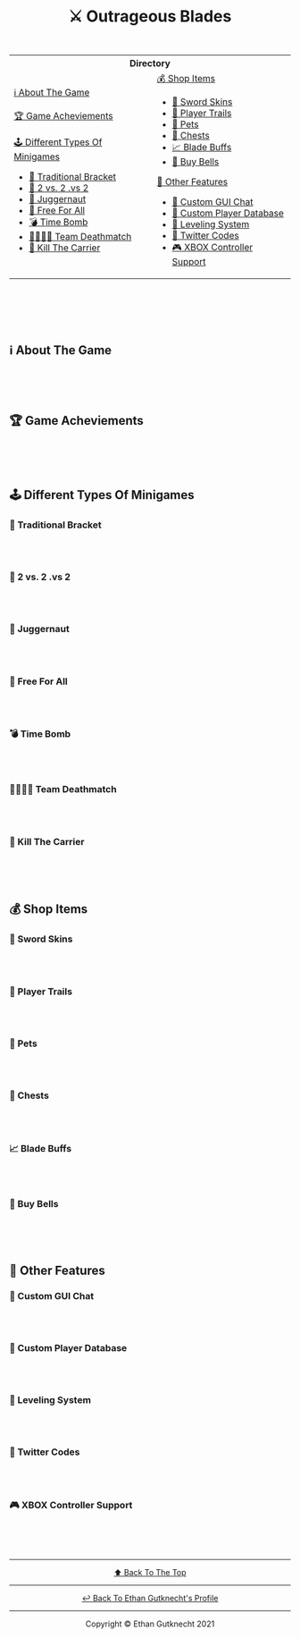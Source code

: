 <h1 align="center">⚔ Outrageous Blades</h1><br>
<table align="center">
	<tr>
		<th colspan="2">
			Directory
		</th>
	</tr>
	<tr>
		<td>
			<a href="">ℹ About The Game</a><br><br>
			<a href="">🏆 Game Acheviements</a><br><br>
			<a href="">🕹 Different Types Of Minigames</a>
			<ul>
				<li><a href="">👑 Traditional Bracket</a></li>
				<li><a href="">👫 2 vs. 2 .vs 2</a></li>
				<li><a href="">💪 Juggernaut</a></li>
				<li><a href="">🧍‍ Free For All</a></li>
				<li><a href="">💣 Time Bomb</a></li>
				<li><a href="">👨‍👩‍👧‍👦 Team Deathmatch</a></li>
				<li><a href="">🎯 Kill The Carrier</a></li>
			</ul>
		</td>
		<td>
			<a href="">💰 Shop Items</a>
			<ul>
				<li><a href="">🎨 Sword Skins</a></li>
				<li><a href="">🐾 Player Trails</a></li>
				<li><a href="">🐶 Pets</a></li>
				<li><a href="">🎁 Chests</a></li>
				<li><a href="">📈 Blade Buffs</a></li>
				<li><a href="">🔔 Buy Bells</a></li>
			</ul>
			<a href="">🔣 Other Features</a>
			<ul>
				<li><a href="">💬 Custom GUI Chat</a></li>
				<li><a href="">💽 Custom Player Database</a></li>
				<li><a href="">🏅 Leveling System</a></li>
				<li><a href="">🎫 Twitter Codes</a></li>
				<li><a href="">🎮 XBOX Controller Support</a></li>
			</ul>
		</td>
	</tr>
</table><br>
<br><br><br>

## ℹ About The Game



<br><br><br>
## 🏆 Game Acheviements



<br><br><br>
## 🕹 Different Types Of Minigames
### 👑 Traditional Bracket


<br><br>
### 👫 2 vs. 2 .vs 2


<br><br>
### 💪 Juggernaut


<br><br>
### 🧍‍ Free For All


<br><br>
### 💣 Time Bomb


<br><br>
### 👨‍👩‍👧‍👦 Team Deathmatch


<br><br>
### 🎯 Kill The Carrier


<br><br><br>
## 💰 Shop Items
### 🎨 Sword Skins


<br><br>
### 🐾 Player Trails


<br><br>
### 🐶 Pets


<br><br>
### 🎁 Chests


<br><br>
### 📈 Blade Buffs


<br><br>
### 🔔 Buy Bells



<br><br><br>
## 🔣 Other Features
### 💬 Custom GUI Chat



<br><br>
### 💽 Custom Player Database



<br><br>
### 🏅 Leveling System



<br><br>
### 🎫 Twitter Codes



<br><br>
### 🎮 XBOX Controller Support



<br><br><br>

- - - -
<p align="center">
	<a align="center" href="https://github.com/ethangutknecht/Outrageous-Blades#-outrageous-blades">⬆ Back To The Top </a>
</p>

- - - -

<p align="center">
	<a href="https://github.com/ethangutknecht">↩ Back To Ethan Gutknecht's Profile</a>
</p>

- - - -

<p align="center">
  Copyright © Ethan Gutknecht 2021
</p>
